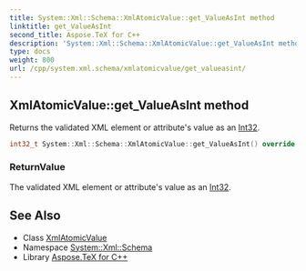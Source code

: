 ```yaml
---
title: System::Xml::Schema::XmlAtomicValue::get_ValueAsInt method
linktitle: get_ValueAsInt
second_title: Aspose.TeX for C++
description: 'System::Xml::Schema::XmlAtomicValue::get_ValueAsInt method. Returns the validated XML element or attribute''s value as an Int32 in C++.'
type: docs
weight: 800
url: /cpp/system.xml.schema/xmlatomicvalue/get_valueasint/
---
```

## XmlAtomicValue::get_ValueAsInt method


Returns the validated XML element or attribute's value as an [Int32](../../../system/int32/).

```cpp
int32_t System::Xml::Schema::XmlAtomicValue::get_ValueAsInt() override
```


### ReturnValue

The validated XML element or attribute's value as an [Int32](../../../system/int32/).

## See Also

* Class [XmlAtomicValue](../)
* Namespace [System::Xml::Schema](../../)
* Library [Aspose.TeX for C++](../../../)
